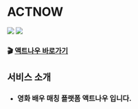 # ACTNOW
![](https://images.velog.io/images/sdk1926/post/e49dce6f-c9a0-4351-a6b7-d28c13a8e0d5/KakaoTalk_Photo_2021-12-01-19-58-52.png)
![](https://images.velog.io/images/sdk1926/post/e97c5d71-fd55-41d0-a619-f455e69827b7/%E1%84%89%E1%85%B3%E1%84%8F%E1%85%B3%E1%84%85%E1%85%B5%E1%86%AB%E1%84%89%E1%85%A3%E1%86%BA%202021-11-26%20%E1%84%8B%E1%85%A9%E1%84%92%E1%85%AE%202.43.35.png)

### 🎬 [액트나우 바로가기](https://actnowww.com)

## 서비스 소개 

- ### **영화 배우 매칭 플랫폼 액트나우 입니다.** 





